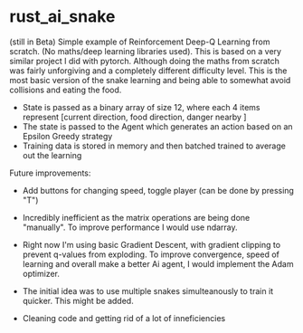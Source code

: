 # rust_ai_snake
(still in Beta)
Simple example of Reinforcement Deep-Q Learning from scratch. (No maths/deep learning libraries used).
This is based on a very similar project I did with pytorch. Although doing the maths from scratch was fairly unforgiving and a completely different difficulty level.
This is the most basic version of the snake learning and being able to somewhat avoid collisions and eating the food. 

- State is passed as a binary array of size 12, where each 4 items represent [current direction, food direction, danger nearby ]
- The state is passed to the Agent which generates an action based on an Epsilon Greedy strategy
- Training data is stored in memory and then batched trained to average out the learning

Future improvements:
- Add buttons for changing speed, toggle player (can be done by pressing "T")
  
- Incredibly inefficient as the matrix operations are being done "manually". To improve performance I would use ndarray.
  
- Right now I'm using basic Gradient Descent, with gradient clipping to prevent q-values from exploding.
  To improve convergence, speed of learning and overall make a better Ai agent, I would implement the Adam optimizer.
  
- The initial idea was to use multiple snakes simulteanously to train it quicker. This might be added.
- Cleaning code and getting rid of a lot of inneficiencies

